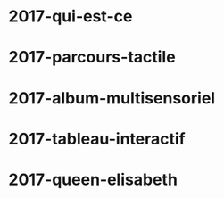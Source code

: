 # 2017-qui-est-ce
# 2017-parcours-tactile
# 2017-album-multisensoriel
# 2017-tableau-interactif
# 2017-queen-elisabeth
